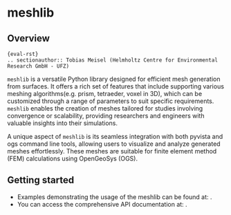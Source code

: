 # meshlib

## Overview

```
{eval-rst}
.. sectionauthor:: Tobias Meisel (Helmholtz Centre for Environmental Research GmbH - UFZ)
```

`meshlib` is a versatile Python library designed for efficient mesh generation from surfaces. It offers a rich set of features that include supporting various meshing algorithms(e.g. prism, tetraeder, voxel in 3D), which can be customized through a range of parameters to suit specific requirements. `meshlib` enables the creation of meshes tailored for studies involving convergence or scalability, providing researchers and engineers with valuable insights into their simulations.

A unique aspect of `meshlib` is its seamless integration with both pyvista and ogs command line tools, allowing users to visualize and analyze generated meshes effortlessly. These meshes are suitable for finite element method (FEM) calculations using OpenGeoSys (OGS).

## Getting started

- Examples demonstrating the usage of the meshlib can be found at: [](../auto_examples/howto_meshlib/index).
- You can access the comprehensive API documentation at: [](../reference/ogstools.meshlib).

